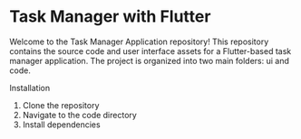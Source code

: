 # Task Manager with Flutter

Welcome to the Task Manager Application repository! This repository contains the source code and user interface assets for a Flutter-based task manager application. The project is organized into two main folders: ui and code.

Installation

1) Clone the repository
2) Navigate to the code directory
3) Install dependencies 
